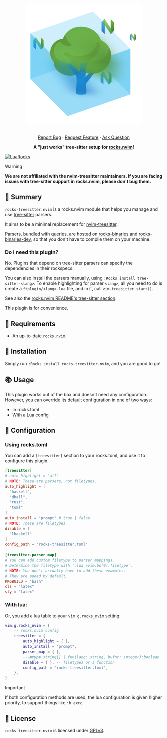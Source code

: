 <!-- markdownlint-disable -->
<br />
<div align="center">
  <a href="https://github.com/nvim-neorocks/rocks-treesitter.nvim">
    <img src="./rocks-header.svg" alt="rocks-treesitter.nvim">
  </a>
  <p align="center">
    <!-- <br /> -->
    <!-- <a href="./doc/rocks-treesitter.txt"><strong>Explore the docs »</strong></a> -->
    <!-- <br /> -->
    <br />
    <a href="https://github.com/nvim-neorocks/rocks-treesitter.nvim/issues/new?assignees=&labels=bug">Report Bug</a>
    ·
    <a href="https://github.com/nvim-neorocks/rocks-treesitter.nvim/issues/new?assignees=&labels=enhancement">Request Feature</a>
    ·
    <a href="https://github.com/nvim-neorocks/rocks.nvim/discussions/new?category=q-a">Ask Question</a>
  </p>
  <p>
    <strong>
      A "just works" tree-sitter setup for <a href="https://github.com/nvim-neorocks/rocks.nvim/">rocks.nvim</a>!
    </strong>
  </p>
</div>
<!-- markdownlint-restore -->

[![LuaRocks][luarocks-shield]][luarocks-url]

> [!WARNING]
>
> **We are not affiliated with the nvim-treesitter maintainers.
> If you are facing issues with tree-sitter support in rocks.nvim,
> please don't bug them.**

## :star2: Summary

`rocks-treesitter.nvim` is a rocks.nvim module that helps you manage
and use [tree-sitter](https://neovim.io/doc/user/treesitter.html) parsers.

It aims to be a minimal replacement for [nvim-treesitter](https://github.com/nvim-treesitter/nvim-treesitter).

Parsers, bundled with queries, are hosted on [rocks-binaries](https://nvim-neorocks.github.io/rocks-binaries/)
and [rocks-binaries-dev](https://nvim-neorocks.github.io/rocks-binaries-dev/),
so that you don't have to compile them on your machine.

### Do I need this plugin?

No. Plugins that depend on tree-sitter parsers can specify
the dependencies in their rockspecs.

You can also install the parsers manually, using `:Rocks install tree-sitter-<lang>`.
To enable highlighting for parser `<lang>`, all you need to do is create a
`ftplugin/<lang>.lua` file, and in it, call `vim.treesitter.start()`.

See also the [rocks.nvim README's tree-sitter section](https://github.com/nvim-neorocks/rocks.nvim?tab=readme-ov-file#deciduous_tree-enhanced-tree-sitter-support).

This plugin is for convenience.

## :pencil: Requirements

- An up-to-date `rocks.nvim`.

## :hammer: Installation

Simply run `:Rocks install rocks-treesitter.nvim`,
and you are good to go!

## :books: Usage

This plugin works out of the box and doesn't need any configuration.
However, you can override its default configuration in one of two ways:

- In rocks.toml
- With a Lua config

## :wrench: Configuration

### Using rocks.toml

You can add a `[treesitter]` section to your rocks.toml,
and use it to configure this plugin.

```toml
[treesitter]
# auto_highlight = "all"
# NOTE: These are parsers, not filetypes.
auto_highlight = [
  "haskell",
  "dhall",
  "rust",
  "toml"
]
auto_install = "prompt" # true | false
# NOTE: These are filetypes
disable = [
  "lhaskell"
]
config_path = "rocks-treesitter.toml"

[treesitter.parser_map]
# You can add custom filetype to parser mappings.
# Determine the filetype with ':lua =vim.bo[0].filetype'.
# NOTE: You don't actually have to add these examples.
# They are added by default.
PKGBUILD = "bash"
cls = "latex"
sty = "latex"
```

### With lua:

Or, you add a lua table to your `vim.g.rocks_nvim` setting:

```lua
vim.g.rocks_nvim = {
    -- rocks.nvim config
    treesitter = {
        auto_highlight = { },
        auto_install = "prompt",
        parser_map = { },
        ---@type string[] | fun(lang: string, bufnr: integer):boolean
        disable = { }, -- filetypes or a function
        config_path = "rocks-treesitter.toml",
    },
}
```

> [!IMPORTANT]
>
> If both configuration methods are used, the
> lua configuration is given higher priority,
> to support things like `:h exrc`.

## :book: License

`rocks-treesitter.nvim` is licensed under [GPLv3](./LICENSE).

[luarocks-shield]: https://img.shields.io/luarocks/v/neorocks/rocks-treesitter.nvim?logo=lua&color=purple&style=for-the-badge
[luarocks-url]: https://luarocks.org/modules/neorocks/rocks-treesitter.nvim
